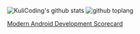 ![KuliCoding's github stats](https://github-readme-stats.vercel.app/api?username=kulicoding1963&show_icons=true&theme=dark)
![github toplang](https://github-readme-stats.vercel.app/api/top-langs/?username=kulicoding1963&layout=compact&theme=nightowl)

[Modern Android Development Scorecard](https://madscorecard.withgoogle.com/scorecards/688745751/ "MAD Scorecard")
